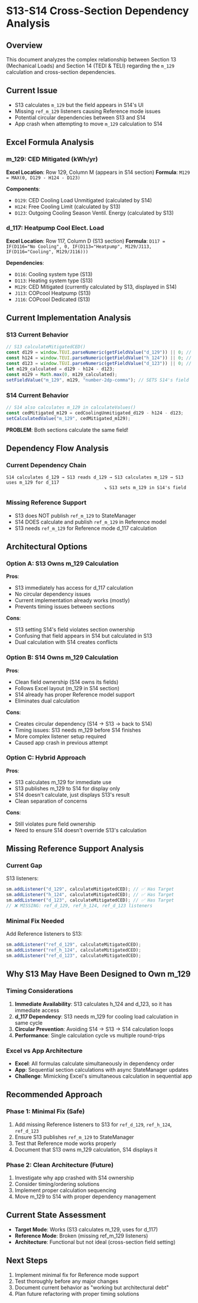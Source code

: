 # S13-S14 Cross-Section Dependency Analysis

## Overview

This document analyzes the complex relationship between Section 13 (Mechanical Loads) and Section 14 (TEDI & TELI) regarding the `m_129` calculation and cross-section dependencies.

## Current Issue

- S13 calculates `m_129` but the field appears in S14's UI
- Missing `ref_m_129` listeners causing Reference mode issues
- Potential circular dependencies between S13 and S14
- App crash when attempting to move `m_129` calculation to S14

## Excel Formula Analysis

### m_129: CED Mitigated (kWh/yr)

**Excel Location**: Row 129, Column M (appears in S14 section)
**Formula**: `M129 = MAX(0, D129 - H124 - D123)`

**Components**:

- `D129`: CED Cooling Load Unmitigated (calculated by S14)
- `H124`: Free Cooling Limit (calculated by S13)
- `D123`: Outgoing Cooling Season Ventil. Energy (calculated by S13)

### d_117: Heatpump Cool Elect. Load

**Excel Location**: Row 117, Column D (S13 section)
**Formula**: `D117 = IF(D116="No Cooling", 0, IF(D113="Heatpump", M129/J113, IF(D116="Cooling", M129/J116)))`

**Dependencies**:

- `D116`: Cooling system type (S13)
- `D113`: Heating system type (S13)
- `M129`: CED Mitigated (currently calculated by S13, displayed in S14)
- `J113`: COPcool Heatpump (S13)
- `J116`: COPcool Dedicated (S13)

## Current Implementation Analysis

### S13 Current Behavior

```javascript
// S13 calculateMitigatedCED()
const d129 = window.TEUI.parseNumeric(getFieldValue("d_129")) || 0; // FROM S14
const h124 = window.TEUI.parseNumeric(getFieldValue("h_124")) || 0; // FROM S13
const d123 = window.TEUI.parseNumeric(getFieldValue("d_123")) || 0; // FROM S13
let m129_calculated = d129 - h124 - d123;
const m129 = Math.max(0, m129_calculated);
setFieldValue("m_129", m129, "number-2dp-comma"); // SETS S14's field
```

### S14 Current Behavior

```javascript
// S14 also calculates m_129 in calculateValues()
const cedMitigated_m129 = cedCoolingUnmitigated_d129 - h124 - d123;
setCalculatedValue("m_129", cedMitigated_m129);
```

**PROBLEM**: Both sections calculate the same field!

## Dependency Flow Analysis

### Current Dependency Chain

```
S14 calculates d_129 → S13 reads d_129 → S13 calculates m_129 → S13 uses m_129 for d_117
                                     ↘ S13 sets m_129 in S14's field
```

### Missing Reference Support

- S13 does NOT publish `ref_m_129` to StateManager
- S14 DOES calculate and publish `ref_m_129` in Reference model
- S13 needs `ref_m_129` for Reference mode d_117 calculation

## Architectural Options

### Option A: S13 Owns m_129 Calculation

**Pros**:

- S13 immediately has access for d_117 calculation
- No circular dependency issues
- Current implementation already works (mostly)
- Prevents timing issues between sections

**Cons**:

- S13 setting S14's field violates section ownership
- Confusing that field appears in S14 but calculated in S13
- Dual calculation with S14 creates conflicts

### Option B: S14 Owns m_129 Calculation

**Pros**:

- Clean field ownership (S14 owns its fields)
- Follows Excel layout (m_129 in S14 section)
- S14 already has proper Reference model support
- Eliminates dual calculation

**Cons**:

- Creates circular dependency (S14 → S13 → back to S14)
- Timing issues: S13 needs m_129 before S14 finishes
- More complex listener setup required
- Caused app crash in previous attempt

### Option C: Hybrid Approach

**Pros**:

- S13 calculates m_129 for immediate use
- S13 publishes m_129 to S14 for display only
- S14 doesn't calculate, just displays S13's result
- Clean separation of concerns

**Cons**:

- Still violates pure field ownership
- Need to ensure S14 doesn't override S13's calculation

## Missing Reference Support Analysis

### Current Gap

S13 listeners:

```javascript
sm.addListener("d_129", calculateMitigatedCED); // ✅ Has Target
sm.addListener("h_124", calculateMitigatedCED); // ✅ Has Target
sm.addListener("d_123", calculateMitigatedCED); // ✅ Has Target
// ❌ MISSING: ref_d_129, ref_h_124, ref_d_123 listeners
```

### Minimal Fix Needed

Add Reference listeners to S13:

```javascript
sm.addListener("ref_d_129", calculateMitigatedCED);
sm.addListener("ref_h_124", calculateMitigatedCED);
sm.addListener("ref_d_123", calculateMitigatedCED);
```

## Why S13 May Have Been Designed to Own m_129

### Timing Considerations

1. **Immediate Availability**: S13 calculates h_124 and d_123, so it has immediate access
2. **d_117 Dependency**: S13 needs m_129 for cooling load calculation in same cycle
3. **Circular Prevention**: Avoiding S14 → S13 → S14 calculation loops
4. **Performance**: Single calculation cycle vs multiple round-trips

### Excel vs App Architecture

- **Excel**: All formulas calculate simultaneously in dependency order
- **App**: Sequential section calculations with async StateManager updates
- **Challenge**: Mimicking Excel's simultaneous calculation in sequential app

## Recommended Approach

### Phase 1: Minimal Fix (Safe)

1. Add missing Reference listeners to S13 for `ref_d_129`, `ref_h_124`, `ref_d_123`
2. Ensure S13 publishes `ref_m_129` to StateManager
3. Test that Reference mode works properly
4. Document that S13 owns m_129 calculation, S14 displays it

### Phase 2: Clean Architecture (Future)

1. Investigate why app crashed with S14 ownership
2. Consider timing/ordering solutions
3. Implement proper calculation sequencing
4. Move m_129 to S14 with proper dependency management

## Current State Assessment

- **Target Mode**: Works (S13 calculates m_129, uses for d_117)
- **Reference Mode**: Broken (missing ref_m_129 listeners)
- **Architecture**: Functional but not ideal (cross-section field setting)

## Next Steps

1. Implement minimal fix for Reference mode support
2. Test thoroughly before any major changes
3. Document current behavior as "working but architectural debt"
4. Plan future refactoring with proper timing solutions
